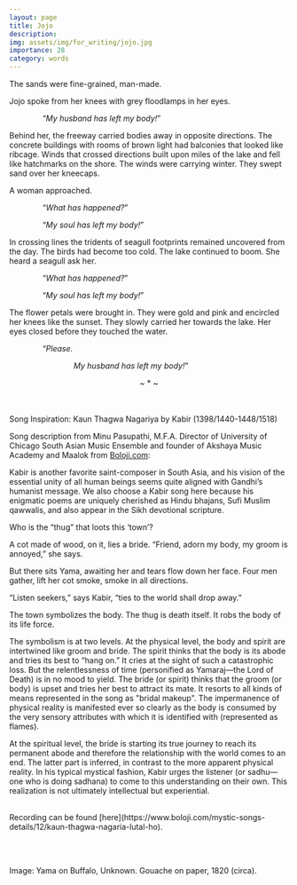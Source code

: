 ```yaml
---
layout: page
title: Jojo
description: 
img: assets/img/for_writing/jojo.jpg
importance: 28
category: words
---
```


The sands were fine-grained, man-made.

Jojo spoke from her knees with grey floodlamps in her eyes.

&emsp;&emsp;&emsp;&emsp; “*My husband has left my body!*”

Behind her, the freeway carried bodies away in opposite directions. The concrete buildings with rooms of brown light had balconies that looked like ribcage.
Winds that crossed directions built upon miles of the lake and fell like hatchmarks on the shore. The winds were carrying winter. They swept sand over her kneecaps.

A woman approached.

&emsp;&emsp;&emsp;&emsp; “*What has happened?*”

&emsp;&emsp;&emsp;&emsp; “*My soul has left my body!*”

In crossing lines the tridents of seagull footprints remained uncovered from the day. The birds had become too cold. The lake continued to boom. She heard a seagull ask her.

&emsp;&emsp;&emsp;&emsp; “*What has happened?*”

&emsp;&emsp;&emsp;&emsp; “*My soul has left my body!*”

The flower petals were brought in. They were gold and pink and encircled her knees like the sunset. They slowly carried her towards the lake. Her eyes closed before they touched the water.

&emsp;&emsp;&emsp;&emsp; “*Please.*

&emsp;&emsp;&emsp;&emsp;&emsp;&emsp;&emsp;&emsp; *My husband has left my body!*”

<p><center> ~ * ~ </center></p>

<br/><br/>
Song Inspiration: Kaun Thagwa Nagariya by Kabir (1398/1440-1448/1518)

Song description from Minu Pasupathi, M.F.A. Director of University of Chicago South Asian Music Ensemble and founder of Akshaya Music Academy and Maalok from [Boloji.com](https://www.boloji.com/mystic-songs-details/12/kaun-thagwa-nagaria-lutal-ho):


Kabir is another favorite saint-composer in South Asia, and his vision of the essential unity of all human beings seems quite aligned with Gandhi’s humanist message. We also choose a Kabir song here because his enigmatic poems are uniquely cherished as Hindu bhajans, Sufi Muslim qawwalis, and also appear in the Sikh devotional scripture. 
 
Who is the “thug” that loots this ‘town’?  

A cot made of wood, on it, lies a bride. “Friend, adorn my body, my groom is annoyed,” she says. 

But there sits Yama, awaiting her and tears flow down her face. Four men gather, lift her cot smoke, smoke in all directions. 

“Listen seekers,” says Kabir, “ties to the world shall drop away.”  
 
The town symbolizes the body. The thug is death itself. It robs the body of its life force.  

The symbolism is at two levels. At the physical level, the body and spirit are intertwined like groom and bride. The spirit thinks that the body is its abode and tries its best to “hang on.” It cries at the sight of such a catastrophic loss. But the relentlessness of time (personified as Yamaraj—the Lord of Death) is in no mood to yield. The bride (or spirit) thinks that the groom (or body) is upset and tries her best to attract its mate. It resorts to all kinds of means represented in the song as "bridal makeup". The impermanence of physical reality is manifested ever so clearly as the body is consumed by the very sensory attributes with which it is identified with (represented as flames).  

At the spiritual level, the bride is starting its true journey to reach its permanent abode and therefore the relationship with the world comes to an end. The latter part is inferred, in contrast to the more apparent physical reality. In his typical mystical fashion, Kabir urges the listener (or sadhu—one who is doing sadhana) to come to this understanding on their own. This realization is not ultimately intellectual but experiential.  

<br/>
Recording can be found [here](https://www.boloji.com/mystic-songs-details/12/kaun-thagwa-nagaria-lutal-ho).

<br/><br/>

Image: Yama on Buffalo, Unknown. Gouache on paper, 1820 (circa). 
